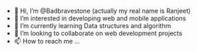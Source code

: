 - 👋 Hi, I’m @Badbravestone (actually my real name is Ranjeet)
- 👀 I’m interested in developing web and mobile applications
- 🌱 I’m currently learning Data structures and algorithm
- 💞️ I’m looking to collaborate on web development projects
- 📫 How to reach me ...

<!---
Badbravestone/Badbravestone is a ✨ special ✨ repository because its `README.md` (this file) appears on your GitHub profile.
You can click the Preview link to take a look at your changes.
--->
